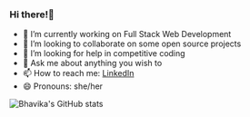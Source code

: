 ### Hi there!👋

- 🔭 I’m currently working on Full Stack Web Development
- 👯 I’m looking to collaborate on some open source projects
- 🤔 I’m looking for help in competitive coding
- 💬 Ask me about anything you wish to
- 📫 How to reach me: <a href="https://www.linkedin.com/in/bhavika-chandra/">LinkedIn</a>
- 😄 Pronouns: she/her

![Bhavika's GitHub stats](https://github-readme-stats.vercel.app/api?username=Bhavika-Chandra&show_icons=true&theme=radical)

